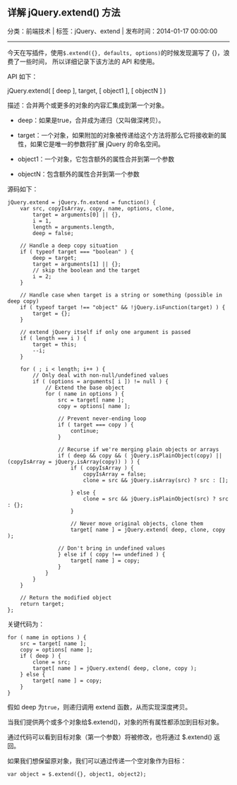## 详解 jQuery.extend() 方法

分类：前端技术 | 标签：jQuery、extend | 发布时间：2014-01-17 00:00:00

___

今天在写插件，使用```$.extend({}, defaults, options)```的时候发现漏写了 {}，浪费了一些时间，
所以详细记录下该方法的 API 和使用。

API 如下：

jQuery.extend(  [ deep ], target, [ object1 ], [ objectN ] )

描述：合并两个或更多的对象的内容汇集成到第一个对象。

* deep：如果是true，合并成为递归（又叫做深拷贝）。

* target：一个对象，如果附加的对象被传递给这个方法将那么它将接收新的属性，如果它是唯一的参数将扩展 jQuery 的命名空间。

* object1：一个对象，它包含额外的属性合并到第一个参数

* objectN：包含额外的属性合并到第一个参数

源码如下：
```
jQuery.extend = jQuery.fn.extend = function() {
	var src, copyIsArray, copy, name, options, clone,
		target = arguments[0] || {},
		i = 1,
		length = arguments.length,
		deep = false;

	// Handle a deep copy situation
	if ( typeof target === "boolean" ) {
		deep = target;
		target = arguments[1] || {};
		// skip the boolean and the target
		i = 2;
	}

	// Handle case when target is a string or something (possible in deep copy)
	if ( typeof target !== "object" && !jQuery.isFunction(target) ) {
		target = {};
	}

	// extend jQuery itself if only one argument is passed
	if ( length === i ) {
		target = this;
		--i;
	}

	for ( ; i < length; i++ ) {
		// Only deal with non-null/undefined values
		if ( (options = arguments[ i ]) != null ) {
			// Extend the base object
			for ( name in options ) {
				src = target[ name ];
				copy = options[ name ];

				// Prevent never-ending loop
				if ( target === copy ) {
					continue;
				}

				// Recurse if we're merging plain objects or arrays
				if ( deep && copy && ( jQuery.isPlainObject(copy) || (copyIsArray = jQuery.isArray(copy)) ) ) {
					if ( copyIsArray ) {
						copyIsArray = false;
						clone = src && jQuery.isArray(src) ? src : [];

					} else {
						clone = src && jQuery.isPlainObject(src) ? src : {};
					}

					// Never move original objects, clone them
					target[ name ] = jQuery.extend( deep, clone, copy );

				// Don't bring in undefined values
				} else if ( copy !== undefined ) {
					target[ name ] = copy;
				}
			}
		}
	}

	// Return the modified object
	return target;
};
```

关键代码为：
```
for ( name in options ) {
    src = target[ name ];
    copy = options[ name ];
    if ( deep ) {
        clone = src;
        target[ name ] = jQuery.extend( deep, clone, copy );
    } else {
        target[ name ] = copy;
    }
}
```
假如 deep 为```true```，则递归调用 extend 函数，从而实现深度拷贝。

当我们提供两个或多个对象给$.extend()，对象的所有属性都添加到目标对象。

通过代码可以看到目标对象（第一个参数）将被修改，也将通过 $.extend() 返回。

如果我们想保留原对象，我们可以通过传递一个空对象作为目标：
```
var object = $.extend({}, object1, object2);
```